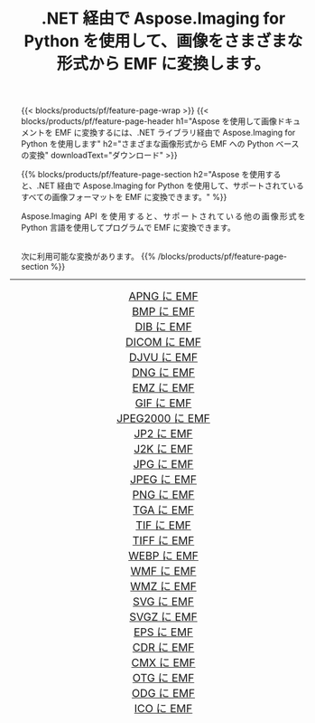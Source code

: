 ﻿---
title: .NET 経由で Aspose.Imaging for Python を使用して、画像をさまざまな形式から EMF に変換します。 
weight: 3920
url: /ja/python-net/conversion/to/emf/ 
lang: ja
langdirlevel: 2
locales: zh-hans,ja,it,ru,de,es,fr,nl,id,lt,pl,pt,vi,tr,ko,zh-hant,ar,hi,th,sv,cs,uk,he
description: .NET ライブラリ経由で Aspose.Imaging for Python を使用して、さまざまな形式から EMF に変換できます。
---

{{< blocks/products/pf/feature-page-wrap >}}
{{< blocks/products/pf/feature-page-header h1="Aspose を使用して画像ドキュメントを EMF に変換するには、.NET ライブラリ経由で Aspose.Imaging for Python を使用します" h2="さまざまな画像形式から EMF への Python ベースの変換" downloadText="ダウンロード" >}}


{{% blocks/products/pf/feature-page-section  h2="Aspose を使用すると、.NET 経由で Aspose.Imaging for Python を使用して、サポートされているすべての画像フォーマットを EMF に変換できます。" %}}
<p align=justify>Aspose.Imaging API を使用すると、サポートされている他の画像形式を Python 言語を使用してプログラムで EMF に変換できます。</p>
<br/>
次に利用可能な変換があります。
{{% /blocks/products/pf/feature-page-section %}}
<div class="container-fluid productfamilypage bg-gray">
    <div class="convertypes bg-gray agp-content section">
        <div class="container">
		<hr style="margin-left:-20px;"/>
		<div class="row other-converters" style="gap: 10px;font-size: 19px;text-align:center;">
		    <div class='col-md-2 other-converter remove-lp remove-rp'><a href="/imaging/ja/python-net/conversion/apng-to-emf/" style="padding:15px;">APNG に EMF</a></div>
<div class='col-md-2 other-converter remove-lp remove-rp'><a href="/imaging/ja/python-net/conversion/bmp-to-emf/" style="padding:15px;">BMP に EMF</a></div>
<div class='col-md-2 other-converter remove-lp remove-rp'><a href="/imaging/ja/python-net/conversion/dib-to-emf/" style="padding:15px;">DIB に EMF</a></div>
<div class='col-md-2 other-converter remove-lp remove-rp'><a href="/imaging/ja/python-net/conversion/dicom-to-emf/" style="padding:15px;">DICOM に EMF</a></div>
<div class='col-md-2 other-converter remove-lp remove-rp'><a href="/imaging/ja/python-net/conversion/djvu-to-emf/" style="padding:15px;">DJVU に EMF</a></div>
<div class='col-md-2 other-converter remove-lp remove-rp'><a href="/imaging/ja/python-net/conversion/dng-to-emf/" style="padding:15px;">DNG に EMF</a></div>
<div class='col-md-2 other-converter remove-lp remove-rp'><a href="/imaging/ja/python-net/conversion/emz-to-emf/" style="padding:15px;">EMZ に EMF</a></div>
<div class='col-md-2 other-converter remove-lp remove-rp'><a href="/imaging/ja/python-net/conversion/gif-to-emf/" style="padding:15px;">GIF に EMF</a></div>
<div class='col-md-2 other-converter remove-lp remove-rp'><a href="/imaging/ja/python-net/conversion/jpeg2000-to-emf/" style="padding:15px;">JPEG2000 に EMF</a></div>
<div class='col-md-2 other-converter remove-lp remove-rp'><a href="/imaging/ja/python-net/conversion/jp2-to-emf/" style="padding:15px;">JP2 に EMF</a></div>
<div class='col-md-2 other-converter remove-lp remove-rp'><a href="/imaging/ja/python-net/conversion/j2k-to-emf/" style="padding:15px;">J2K に EMF</a></div>
<div class='col-md-2 other-converter remove-lp remove-rp'><a href="/imaging/ja/python-net/conversion/jpg-to-emf/" style="padding:15px;">JPG に EMF</a></div>
<div class='col-md-2 other-converter remove-lp remove-rp'><a href="/imaging/ja/python-net/conversion/jpeg-to-emf/" style="padding:15px;">JPEG に EMF</a></div>
<div class='col-md-2 other-converter remove-lp remove-rp'><a href="/imaging/ja/python-net/conversion/png-to-emf/" style="padding:15px;">PNG に EMF</a></div>
<div class='col-md-2 other-converter remove-lp remove-rp'><a href="/imaging/ja/python-net/conversion/tga-to-emf/" style="padding:15px;">TGA に EMF</a></div>
<div class='col-md-2 other-converter remove-lp remove-rp'><a href="/imaging/ja/python-net/conversion/tif-to-emf/" style="padding:15px;">TIF に EMF</a></div>
<div class='col-md-2 other-converter remove-lp remove-rp'><a href="/imaging/ja/python-net/conversion/tiff-to-emf/" style="padding:15px;">TIFF に EMF</a></div>
<div class='col-md-2 other-converter remove-lp remove-rp'><a href="/imaging/ja/python-net/conversion/webp-to-emf/" style="padding:15px;">WEBP に EMF</a></div>
<div class='col-md-2 other-converter remove-lp remove-rp'><a href="/imaging/ja/python-net/conversion/wmf-to-emf/" style="padding:15px;">WMF に EMF</a></div>
<div class='col-md-2 other-converter remove-lp remove-rp'><a href="/imaging/ja/python-net/conversion/wmz-to-emf/" style="padding:15px;">WMZ に EMF</a></div>
<div class='col-md-2 other-converter remove-lp remove-rp'><a href="/imaging/ja/python-net/conversion/svg-to-emf/" style="padding:15px;">SVG に EMF</a></div>
<div class='col-md-2 other-converter remove-lp remove-rp'><a href="/imaging/ja/python-net/conversion/svgz-to-emf/" style="padding:15px;">SVGZ に EMF</a></div>
<div class='col-md-2 other-converter remove-lp remove-rp'><a href="/imaging/ja/python-net/conversion/eps-to-emf/" style="padding:15px;">EPS に EMF</a></div>
<div class='col-md-2 other-converter remove-lp remove-rp'><a href="/imaging/ja/python-net/conversion/cdr-to-emf/" style="padding:15px;">CDR に EMF</a></div>
<div class='col-md-2 other-converter remove-lp remove-rp'><a href="/imaging/ja/python-net/conversion/cmx-to-emf/" style="padding:15px;">CMX に EMF</a></div>
<div class='col-md-2 other-converter remove-lp remove-rp'><a href="/imaging/ja/python-net/conversion/otg-to-emf/" style="padding:15px;">OTG に EMF</a></div>
<div class='col-md-2 other-converter remove-lp remove-rp'><a href="/imaging/ja/python-net/conversion/odg-to-emf/" style="padding:15px;">ODG に EMF</a></div>
<div class='col-md-2 other-converter remove-lp remove-rp'><a href="/imaging/ja/python-net/conversion/ico-to-emf/" style="padding:15px;">ICO に EMF</a></div>
                </div>
        </div>
    </div>
</div>
<br/>

